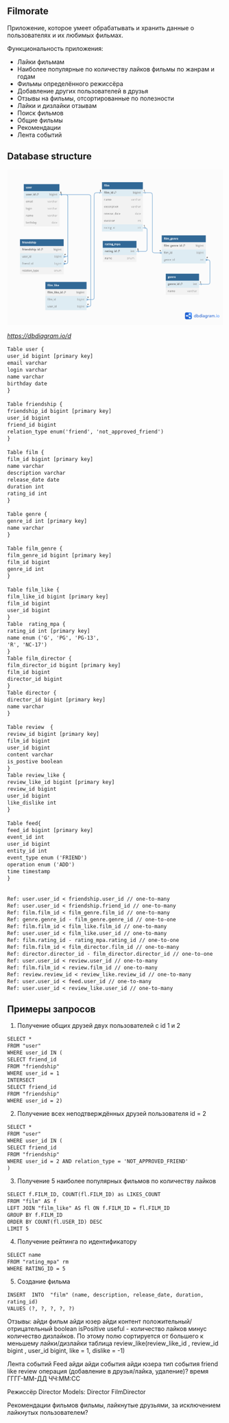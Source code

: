 ## Filmorate

Приложение, которое умеет обрабатывать и хранить данные о пользователях и их любимых фильмах.

Функциональность приложения:

- Лайки фильмам
- Наиболее популярные по количеству лайков фильмы по жанрам и годам
- Фильмы определённого режиссёра
- Добавление других пользователей в друзья
- Отзывы на фильмы, отсортированные по полезности
- Лайки и дизлайки отзывам
- Поиск фильмов
- Общие фильмы
- Рекомендации
- Лента событий

## Database structure

![alt text](Database.png )

*https://dbdiagram.io/d*

````
Table user {
user_id bigint [primary key]
email varchar
login varchar
name varchar
birthday date
}

Table friendship {
friendship_id bigint [primary key]
user_id bigint
friend_id bigint
relation_type enum('friend', 'not_approved_friend')
}

Table film {
film_id bigint [primary key]
name varchar
description varchar
release_date date
duration int  
rating_id int
}

Table genre {
genre_id int [primary key]
name varchar
}

Table film_genre {
film_genre_id bigint [primary key]
film_id bigint
genre_id int
}

Table film_like {
film_like_id bigint [primary key]
film_id bigint
user_id bigint
}
Table  rating_mpa {
rating_id int [primary key]
name enum ('G', 'PG', 'PG-13',
'R', 'NC-17')
}
Table film_director {
film_director_id bigint [primary key]
film_id bigint
director_id bigint
}
Table director {
director_id bigint [primary key]
name varchar
}

Table review  {
review_id bigint [primary key]
film_id bigint 
user_id bigint 
content varchar
is_postive boolean
}
Table review_like {
review_like_id bigint [primary key]
review_id bigint
user_id bigint
like_dislike int
}

Table feed{
feed_id bigint [primary key]
event_id int 
user_id bigint
entity_id int
event_type enum ('FRIEND')
operation enum ('ADD')
time timestamp 
}


Ref: user.user_id < friendship.user_id // one-to-many
Ref: user.user_id < friendship.friend_id // one-to-many
Ref: film.film_id < film_genre.film_id // one-to-many
Ref: genre.genre_id - film_genre.genre_id // one-to-one
Ref: film.film_id < film_like.film_id // one-to-many
Ref: user.user_id < film_like.user_id // one-to-many
Ref: film.rating_id - rating_mpa.rating_id // one-to-one
Ref: film.film_id < film_director.film_id // one-to-many
Ref: director.director_id - film_director.director_id // one-to-one
Ref: user.user_id < review.user_id // one-to-many
Ref: film.film_id < review.film_id // one-to-many
Ref: review.review_id < review_like.review_id // one-to-many
Ref: user.user_id < feed.user_id // one-to-many
Ref: user.user_id < review_like.user_id // one-to-many
````

## Примеры запросов

1) Получение общих друзей двух пользователей с id 1 и 2

````
SELECT * 
FROM "user"
WHERE user_id IN (
SELECT friend_id 
FROM "friendship"
WHERE user_id = 1 
INTERSECT 
SELECT friend_id 
FROM "friendship" 
WHERE user_id = 2)
````

2) Получение всех неподтверждённых друзей пользователя id = 2

````
SELECT * 
FROM "user"
WHERE user_id IN (
SELECT friend_id 
FROM "friendship"
WHERE user_id = 2 AND relation_type = 'NOT_APPROVED_FRIEND'
)
````

3) Получение 5 наиболее популярных фильмов по количеству лайков

````
SELECT f.FILM_ID, COUNT(fl.FILM_ID) as LIKES_COUNT
FROM "film" AS f
LEFT JOIN "film_like" AS fl ON f.FILM_ID = fl.FILM_ID 
GROUP BY f.FILM_ID
ORDER BY COUNT(fl.USER_ID) DESC 
LIMIT 5
````

4) Получение рейтинга по идентификатору

````
SELECT name
FROM "rating_mpa" rm
WHERE RATING_ID = 5
````

5) Создание фильма

````
INSERT  INTO  "film" (name, description, release_date, duration, rating_id)  
VALUES (?, ?, ?, ?, ?)
````

Отзывы:
айди
фильм айди
юзер айди
контент
положительный/отрицательный boolean isPositive
useful - количество лайков минус количество дизлайков. По этому полю сортируется от большего к меньшему
лайки/дизлайки таблица review_like(review_like_id , review_id bigint , user_id bigint, like = 1, dislike = -1)

Лента событий Feed
айди
айди события
айди юзера
тип события friend like review
операция (добавление в друзья/лайка, удаление)?
время ГГГГ-MM-ДД ЧЧ:ММ:СС

Режиссёр Director
Models:
Director
FilmDirector

Рекомендации фильмов
фильмы, лайкнутые друзьями, за исключением лайкнутых пользователем?
 